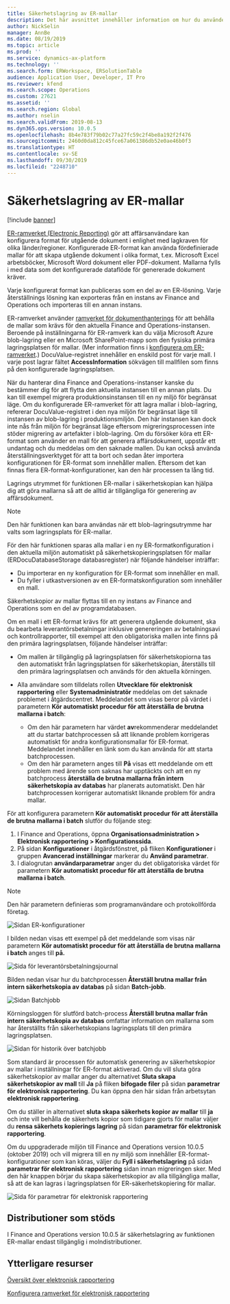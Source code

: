 ```yaml
---
title: Säkerhetslagring av ER-mallar
description: Det här avsnittet innehåller information om hur du använder säkerhetslagring för elektroniska rapporter (ER) för återställning av mallar.
author: NickSelin
manager: AnnBe
ms.date: 08/19/2019
ms.topic: article
ms.prod: ''
ms.service: dynamics-ax-platform
ms.technology: ''
ms.search.form: ERWorkspace, ERSolutionTable
audience: Application User, Developer, IT Pro
ms.reviewer: kfend
ms.search.scope: Operations
ms.custom: 27621
ms.assetid: ''
ms.search.region: Global
ms.author: nselin
ms.search.validFrom: 2019-08-13
ms.dyn365.ops.version: 10.0.5
ms.openlocfilehash: 8b4e783f79b02c77a27fc59c2f4be8a192f2f476
ms.sourcegitcommit: 2460d0da812c45fce67a061386db52e0ae46b0f3
ms.translationtype: HT
ms.contentlocale: sv-SE
ms.lasthandoff: 09/30/2019
ms.locfileid: "2248710"
---
```

# <a name="backup-storage-of-er-templates"></a>Säkerhetslagring av ER-mallar

[!include [banner](../includes/banner.md)]

[ER-ramverket (Electronic Reporting)](general-electronic-reporting.md) gör att affärsanvändare kan konfigurera format för utgående dokument i enlighet med lagkraven för olika länder/regioner. Konfigurerade ER-format kan använda fördefinierade mallar för att skapa utgående dokument i olika format, t.ex. Microsoft Excel arbetsböcker, Microsoft Word dokument eller PDF-dokument. Mallarna fylls i med data som det konfigurerade dataflöde för genererade dokument kräver.

Varje konfigurerat format kan publiceras som en del av en ER-lösning. Varje återställnings lösning kan exporteras från en instans av Finance and Operations och importeras till en annan instans.

ER-ramverket använder [ramverket för dokumenthanterings](../../fin-and-ops/organization-administration/configure-document-management.md) för att behålla de mallar som krävs för den aktuella Finance and Operations-instansen. Beroende på inställningarna för ER-ramverk kan du välja Microsoft Azure blob-lagring eller en Microsoft SharePoint-mapp som den fysiska primära lagringsplatsen för mallar. (Mer information finns i [konfigurera om ER-ramverket](electronic-reporting-er-configure-parameters.md).) DocuValue-registret innehåller en enskild post för varje mall. I varje post lagrar fältet **AccessInformation** sökvägen till mallfilen som finns på den konfigurerade lagringsplatsen.

När du hanterar dina Finance and Operations-instanser kanske du bestämmer dig för att flytta den aktuella instansen till en annan plats. Du kan till exempel migrera produktionsinstansen till en ny miljö för begränsat läge. Om du konfigurerade ER-ramverket för att lagra mallar i blob-lagring, refererar DocuValue-registret i den nya miljön för begränsat läge till instansen av blob-lagring i produktionsmiljön. Den här instansen kan dock inte nås från miljön för begränsat läge eftersom migreringsprocessen inte stöder migrering av artefakter i blob-lagring. Om du försöker köra ett ER-format som använder en mall för att generera affärsdokument, uppstår ett undantag och du meddelas om den saknade mallen. Du kan också använda återställningsverktyget för att ta bort och sedan åter importera konfigurationen för ER-format som innehåller mallen. Eftersom det kan finnas flera ER-format-konfigurationer, kan den här processen ta lång tid.

Lagrings utrymmet för funktionen ER-mallar i säkerhetskopian kan hjälpa dig att göra mallarna så att de alltid är tillgängliga för generering av affärsdokument.

> [!NOTE]
> Den här funktionen kan bara användas när ett blob-lagringsutrymme har valts som lagringsplats för ER-mallar.

För den här funktionen sparas alla mallar i en ny ER-formatkonfiguration i den aktuella miljön automatiskt på säkerhetskopieringsplatsen för mallar (ERDocuDatabaseStorage databasregister) när följande händelser inträffar:

- Du importerar en ny konfiguration för ER-format som innehåller en mall.
- Du fyller i utkastversionen av en ER-formatskonfiguration som innehåller en mall.

Säkerhetskopior av mallar flyttas till en ny instans av Finance and Operations som en del av programdatabasen.

Om en mall i ett ER-format krävs för att generera utgående dokument, ska du bearbeta leverantörsbetalningar inklusive genereringen av betalningsavi och kontrollrapporter, till exempel att den obligatoriska mallen inte finns på den primära lagringsplatsen, följande händelser inträffar:

- Om mallen är tillgänglig på lagringsplatsen för säkerhetskopiorna tas den automatiskt från lagringsplatsen för säkerhetskopian, återställs till den primära lagringsplatsen och används för den aktuella körningen.
- Alla användare som tilldelats rollen **Utvecklare för elektronisk rapportering** eller **Systemadministratör** meddelas om det saknade problemet i åtgärdscentret. Meddelandet som visas beror på värdet i parametern **Kör automatiskt procedur för att återställa de brutna mallarna i batch**:

    - Om den här parametern har värdet **av**rekommenderar meddelandet att du startar batchprocessen så att liknande problem korrigeras automatiskt för andra konfigurationsmallar för ER-format. Meddelandet innehåller en länk som du kan använda för att starta batchprocessen.
    - Om den här parametern anges till **På** visas ett meddelande om ett problem med ärende som saknas har upptäckts och att en ny batchprocess **återställa de brutna mallarna från intern säkerhetskopia av databas** har planerats automatiskt. Den här batchprocessen korrigerar automatiskt liknande problem för andra mallar.

För att konfigurera parametern **Kör automatiskt procedur för att återställa de brutna mallarna i batch** slutför du följande steg:

1. I Finance and Operations, öppna **Organisationsadministration \> Elektronisk rapportering \> Konfigurationssida**.
2. På sidan **Konfigurationer** i åtgärdsfönstret, på fliken **Konfigurationer** i gruppen **Avancerad inställningar** markerar du **Använd parametrar**.
3. I dialogrutan **användarparametrar** anger du det obligatoriska värdet för parametern **Kör automatiskt procedur för att återställa de brutna mallarna i batch**.

> [!NOTE]
> Den här parametern definieras som programanvändare och protokollförda företag.

![Sidan ER-konfigurationer](./media/GER-BackupTemplates-1.png)

I bilden nedan visas ett exempel på det meddelande som visas när parametern **Kör automatiskt procedur för att återställa de brutna mallarna i batch** anges till **på.**

![Sida för leverantörsbetalningsjournal](./media/GER-BackupTemplates-2.png)

Bilden nedan visar hur du batchprocessen **Återställ brutna mallar från intern säkerhetskopia av databas** på sidan **Batch-jobb**.

![Sidan Batchjobb](./media/GER-BackupTemplates-3.png)

Körningsloggen för slutförd batch-process **Återställ brutna mallar från intern säkerhetskopia av databas** omfattar information om mallarna som har återställts från säkerhetskopians lagringsplats till den primära lagringsplatsen.

![Sidan för historik över batchjobb](./media/GER-BackupTemplates-4.png)

Som standard är processen för automatisk generering av säkerhetskopior av mallar i inställningar för ER-format aktiverad. Om du vill sluta göra säkerhetskopior av mallar anger du alternativet **Sluta skapa säkerhetskopior av mall** till **Ja** på fliken **bifogade filer** på sidan **parametrar för elektronisk rapportering**. Du kan öppna den här sidan från arbetsytan **elektronisk rapportering**.

Om du ställer in alternativet **sluta skapa säkerhets kopior av mallar** till **ja** och inte vill behålla de säkerhets kopior som tidigare gjorts för mallar väljer du **rensa säkerhets kopierings lagring** på sidan **parametrar för elektronisk rapportering**.

Om du uppgraderade miljön till Finance and Operations version 10.0.5 (oktober 2019) och vill migrera till en ny miljö som innehåller ER-format-konfigurationer som kan köras, väljer du **Fyll i säkerhetslagring** på sidan **parametrar för elektronisk rapportering** sidan innan migreringen sker. Med den här knappen börjar du skapa säkerhetskopior av alla tillgängliga mallar, så att de kan lagras i lagringsplatsen för ER-säkerhetskopiering för mallar.

![Sida för parametrar för elektronisk rapportering](./media/GER-BackupTemplates-5.png)

## <a name="supported-deployments"></a>Distributioner som stöds

I Finance and Operations version 10.0.5 är säkerhetslagring av funktionen ER-mallar endast tillgänglig i molndistributioner.

## <a name="additional-resources"></a>Ytterligare resurser

[Översikt över elektronisk rapportering](general-electronic-reporting.md)

[Konfigurera ramverket för elektronisk rapportering](electronic-reporting-er-configure-parameters.md)
